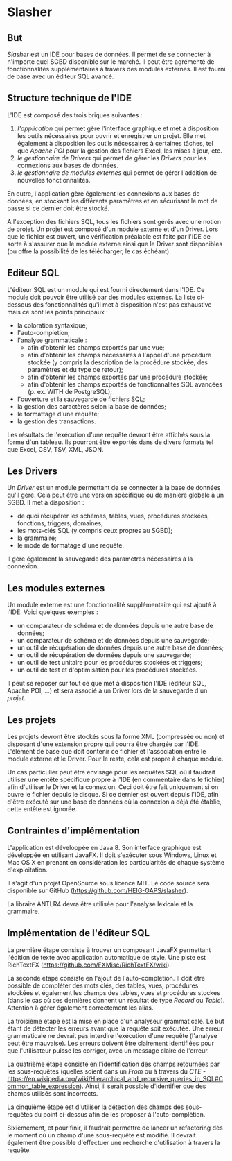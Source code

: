 # Slasher

## But

_Slasher_ est un IDE pour bases de données. Il permet de se connecter à n'importe quel SGBD disponible sur le marché. Il peut être agrémenté de fonctionnalités supplémentaires à travers des modules externes. Il est fourni de base avec un éditeur SQL avancé.

## Structure technique de l'IDE

L'IDE est composé des trois briques suivantes :

1. *l'application* qui permet gère l'interface graphique et met à disposition les outils nécessaires pour ouvrir et enregistrer un projet. Elle met également à disposition les outils nécessaires à certaines tâches, tel que _Apache POI_ pour la gestion des fichiers Excel, les mises à jour, etc.
2. *le gestionnaire de _Drivers_* qui permet de gérer les _Drivers_ pour les connexions aux bases de données.
3. *le gestionnaire de modules externes* qui permet de gérer l'addition de nouvelles fonctionnalités.

En outre, l'application gère également les connexions aux bases de données, en stockant les différents paramètres et en sécurisant le mot de passe si ce dernier doit être stocké.

A l'exception des fichiers SQL, tous les fichiers sont gérés avec une notion de projet. Un projet est composé d'un module externe et d'un Driver. Lors que le fichier est ouvert, une vérification préalable est faite par l'IDE de sorte à s'assurer que le module externe ainsi que le Driver sont disponibles (ou offre la possibilité de les télécharger, le cas échéant).

## Editeur SQL

L'éditeur SQL est un module qui est fourni directement dans l'IDE. Ce module doit pouvoir être utilisé par des modules externes. La liste ci-dessous des fonctionnalités qu'il met à disposition n'est pas exhaustive mais ce sont les points principaux :

- la coloration syntaxique;
- l'auto-completion;
- l'analyse grammaticale :
  - afin d'obtenir les champs exportés par une vue;
  - afin d'obtenir les champs nécessaires à l'appel d'une procédure stockée (y compris la description de la procédure stockée, des paramètres et du type de retour);
  - afin d'obtenir les champs exportés par une procédure stockée;
  - afin d'obtenir les champs exportés de fonctionnalités SQL avancées (p. ex. WITH de PostgreSQL);
- l'ouverture et la sauvegarde de fichiers SQL;
- la gestion des caractères selon la base de données;
- le formattage d'une requête;
- la gestion des transactions.

Les résultats de l'exécution d'une requête devront être affichés sous la forme d'un tableau. Ils pourront être exportés dans de divers formats tel que Excel, CSV, TSV, XML, JSON.

## Les Drivers

Un _Driver_ est un module permettant de se connecter à la base de données qu'il gère. Cela peut être une version spécifique ou de manière globale à un SGBD. Il met à disposition :

- de quoi récupérer les schémas, tables, vues, procédures stockées, fonctions, triggers, domaines;
- les mots-clés SQL (y compris ceux propres au SGBD); 
- la grammaire;
- le mode de formatage d'une requête.

Il gère également la sauvegarde des paramètres nécessaires à la connexion.

## Les modules externes

Un module externe est une fonctionnalité supplémentaire qui est ajouté à l'IDE. Voici quelques exemples :

- un comparateur de schéma et de données depuis une autre base de données;
- un comparateur de schéma et de données depuis une sauvegarde;
- un outil de récupération de données depuis une autre base de données;
- un outil de récupération de données depuis une sauvegarde;
- un outil de test unitaire pour les procédures stockées et triggers;
- un outil de test et d'optimisation pour les procédures stockées.

Il peut se reposer sur tout ce que met à disposition l'IDE (éditeur SQL, Apache POI, ...) et sera associé à un Driver lors de la sauvegarde d'un _projet_.

## Les projets

Les projets devront être stockés sous la forme XML (compressée ou non) et disposant d'une extension propre qui pourra être chargée par l'IDE. L'élément de base que doit contenir ce fichier et l'association entre le module externe et le Driver. Pour le reste, cela est propre à chaque module.

Un cas particulier peut être envisagé pour les requêtes SQL où il faudrait utiliser une entête spécifique propre à l'IDE (en commentaire dans le fichier) afin d'utiliser le Driver et la connexion. Ceci doit être fait uniquement si on ouvre le fichier depuis le disque. Si ce dernier est ouvert depuis l'IDE, afin d'être exécuté sur une base de données où la connexion a déjà été établie, cette entête est ignorée.

## Contraintes d'implémentation

L'application est développée en Java 8. Son interface graphique est développée en utilisant JavaFX. Il doit s'exécuter sous Windows, Linux et Mac OS X en prenant en considération les particularités de chaque système d'exploitation.

Il s'agit d'un projet OpenSource sous licence MIT. Le code source sera disponible sur GitHub (https://github.com/HEIG-GAPS/slasher).

La libraire ANTLR4 devra être utilisée pour l'analyse lexicale et la grammaire.

## Implémentation de l'éditeur SQL

La première étape consiste à trouver un composant JavaFX permettant l'édition de texte avec application automatique de style. Une piste est RichTextFX (https://github.com/FXMisc/RichTextFX/wiki).

La seconde étape consiste en l'ajout de l'auto-completion. Il doit être possible de compléter des mots clés, des tables, vues, procédures stockées et également les champs des tables, vues et procédures stockes (dans le cas où ces dernières donnent un résultat de type _Record_ ou _Table_). Attention à gérer également correctement les alias.

La troisième étape est la mise en place d'un analyseur grammaticale. Le but étant de détecter les erreurs avant que la requête soit exécutée. Une erreur grammaticale ne devrait pas interdire l'exécution d'une requête (l'analyse peut être mauvaise). Les erreurs doivent être clairement identifiées pour que l'utilisateur puisse les corriger, avec un message claire de l'erreur.

La quatrième étape consiste en l'identification des champs retournées par les sous-requêtes (quelles soient dans un _From_ ou à travers du _CTE_ - https://en.wikipedia.org/wiki/Hierarchical_and_recursive_queries_in_SQL#Common_table_expression). Ainsi, il serait possible d'identifier que des champs utilisés sont incorrects.

La cinquième étape est d'utiliser la détection des champs des sous-requêtes du point ci-dessus afin de les proposer à l'auto-complétion.

Sixièmement, et pour finir, il faudrait permettre de lancer un refactoring dès le moment où un champ d'une sous-requête est modifié. Il devrait également être possible d'effectuer une recherche d'utilisation à travers la requête.
